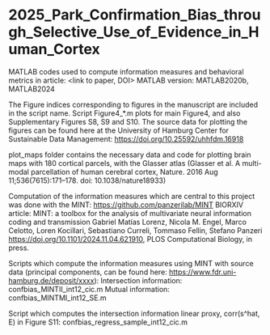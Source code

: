 # 2025_Park_Confirmation_Bias_through_Selective_Use_of_Evidence_in_Human_Cortex

MATLAB codes used to compute information measures and behavioral metrics in article: <link to paper, DOI>
MATLAB version: MATLAB2020b, MATLAB2024

The Figure indices corresponding to figures in the manuscript are included in the script name. 
Script Figure4_*.m plots for main Figure4, and also Supplementary Figures S8, S9 and S10. 
The source data for plotting the figures can be found here at the University of Hamburg 
Center for Sustainable Data Management: https://doi.org/10.25592/uhhfdm.16918

plot_maps folder contains the necessary data and code for plotting brain maps with 180 cortical parcels, with the Glasser atlas (Glasser et al. A multi-modal parcellation of human cerebral cortex, Nature. 2016 Aug 11;536(7615):171–178. doi: 10.1038/nature18933)


Computation of the information measures which are central to this project was done with the MINT:
https://github.com/panzerilab/MINT
BIORXIV article: 
MINT: a toolbox for the analysis of multivariate neural information coding and transmission
Gabriel Matías Lorenz, Nicola M. Engel, Marco Celotto, Loren Kocillari, Sebastiano Curreli, Tommaso Fellin, Stefano Panzeri
https://doi.org/10.1101/2024.11.04.621910, PLOS Computational Biology, in press. 

Scripts which compute the information measures using MINT with source data (principal components, can be found here: https://www.fdr.uni-hamburg.de/deposit/xxxx):
  Intersection information: confbias_MINTII_int12_cic.m 
  Mutual information: confbias_MINTMI_int12_SE.m

Script which computes the intersection information linear proxy, corr(s^hat, E) in Figure S11:
  confbias_regress_sample_int12_cic.m
 

